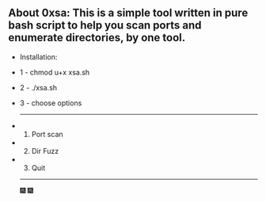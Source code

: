 



About 0xsa:
This is a simple tool written in pure bash script to help you scan ports and enumerate directories, by one tool.
-------------------

* Installation:
* 1 - chmod u+x xsa.sh
* 2 - ./xsa.sh 
* 3 - choose options 

  -------------
* 1. Port scan
* 2. Dir Fuzz
* 3. Quit

  -------------
  🎆 🎆


